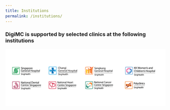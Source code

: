 ```yaml
---
title: Institutions
permalink: /institutions/
---
```


### DigiMC is supported by selected clinics at the following institutions

![SingHealth Logos](/images/singhealth_institutions_logos2-01.png)
